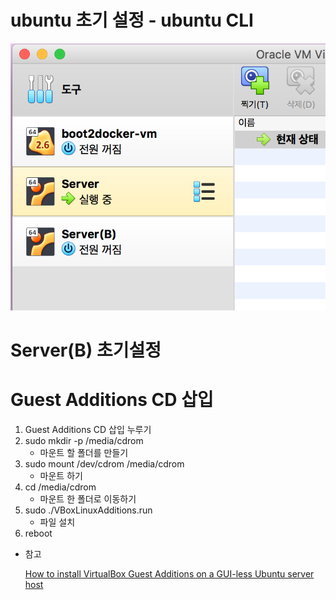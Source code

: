 # ubuntu 초기 설정 - ubuntu CLI

![Untitled.png](1/Untitled.png)

# Server(B) 초기설정

# Guest Additions CD 삽입

1. Guest Additions CD 삽입 누루기
2. sudo mkdir -p /media/cdrom
    - 마운트 할 폴더를 만들기
3. sudo mount /dev/cdrom /media/cdrom
    - 마운트 하기
4. cd /media/cdrom
    - 마운트 한 폴더로 이동하기
5. sudo ./VBoxLinuxAdditions.run
    - 파일 설치
6. reboot

- 참고

    [How to install VirtualBox Guest Additions on a GUI-less Ubuntu server host](https://www.techrepublic.com/article/how-to-install-virtualbox-guest-additions-on-a-gui-less-ubuntu-server-host/)